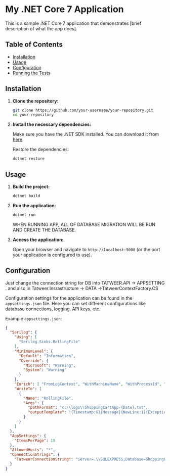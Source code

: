 # My .NET Core 7 Application

This is a sample .NET Core 7 application that demonstrates [brief description of what the app does].

## Table of Contents
- [Installation](#installation)
- [Usage](#usage)
- [Configuration](#configuration)
- [Running the Tests](#running-the-tests) 

## Installation

1. **Clone the repository:**

    ```sh
    git clone https://github.com/your-username/your-repository.git
    cd your-repository
    ```

2. **Install the necessary dependencies:**

    Make sure you have the .NET SDK installed. You can download it from [here](https://dotnet.microsoft.com/download/dotnet/7.0).

    Restore the dependencies:

    ```sh
    dotnet restore
    ```

## Usage

1. **Build the project:**

    ```sh
    dotnet build
    ```

2. **Run the application:**

    ```sh
    dotnet run
    ```
    WHEN RUNNING APP, ALL OF DATABASE MIGRATION WILL BE RUN AND CREATE THE DATABASE.
 
3. **Access the application:**

    Open your browser and navigate to `http://localhost:5000` (or the port your application is configured to use).

## Configuration
Just change the connection string for DB into TATWEER.API -> APPSETTING .
and also in Tatweer.Insrastructure -> DATA ->TatweerContextFactory.CS

Configuration settings for the application can be found in the `appsettings.json` file. Here you can set different configurations like database connections, logging, API keys, etc.

Example `appsettings.json`:

```json
{
  "Serilog": {
    "Using": [
      "Serilog.Sinks.RollingFile"
    ],
    "MinimumLevel": {
      "Default": "Information",
      "Override": {
        "Microsoft": "Warning",
        "System": "Warning"
      }
    },
    "Enrich": [ "FromLogContext", "WithMachineName", "WithProcessId", "WithThreadId" ],
    "WriteTo": [
      {
        "Name": "RollingFile",
        "Args": {
          "pathFormat": "c:\\logs\\ShoppingCartApp-{Date}.txt",
          "outputTemplate": "{Timestamp:G}{Message}{NewLine:1}{Exception:1}"
        }
      }
    ]
  },
  "AppSettings": { 
    "ItemsPerPage": 10
  },
  "AllowedHosts": "*",
  "ConnectionStrings": {
    "TatweerConnectionString": "Server=.\\SQLEXPRESS;Database=ShoppingCartDB;User ID=***;Password=***;Encrypt=True;TrustServerCertificate=True;"
  }
}
